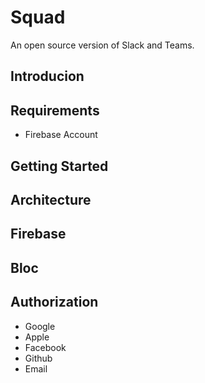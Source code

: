 # Squad

An open source version of Slack and Teams.

## Introducion

## Requirements

- Firebase Account

## Getting Started

## Architecture

## Firebase

## Bloc

## Authorization

- Google
- Apple
- Facebook
- Github
- Email
